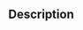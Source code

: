 <!--- Title format: [Feature | Fix | Task#]: <summary of your changes> -->

## Description

<!--- Why is this change required? What problem does it solve? -->
<!--- If it fixes an open issue, please link to the issue here. -->
